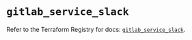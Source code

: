 # `gitlab_service_slack`

Refer to the Terraform Registry for docs: [`gitlab_service_slack`](https://registry.terraform.io/providers/gitlabhq/gitlab/16.8.1/docs/resources/service_slack).
